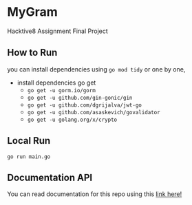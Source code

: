 # MyGram
Hacktive8 Assignment Final Project

## How to Run
you can install dependencies using `go mod tidy` or one by one,
- install dependencies go get
  * `go get -u gorm.io/gorm`
  * `go get -u github.com/gin-gonic/gin`
  * `go get -u github.com/dgrijalva/jwt-go`
  * `go get -u github.com/asaskevich/govalidator`
  * `go get -u golang.org/x/crypto`
  
## Local Run
`go run main.go`

## Documentation API
You can read documentation for this repo using this [link here!](https://github.com/devkuros/MyGram/wiki/API-Documentation "Github Wiki")
